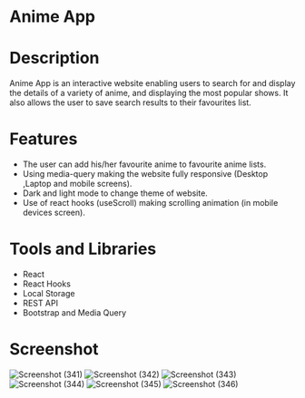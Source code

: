# Anime App

# Description
Anime App is an interactive website enabling users to search for and display the details of a variety of anime, and displaying the most popular shows. It also allows the user to save search results to their favourites list.

# Features
* The user can add his/her favourite anime to favourite anime lists.
* Using media-query making the website fully responsive (Desktop ,Laptop and mobile screens).
* Dark and light mode to change theme of website.
* Use of react hooks (useScroll) making scrolling animation (in mobile devices screen).

# Tools and Libraries
* React
* React Hooks
* Local Storage
* REST API
* Bootstrap and Media Query

# Screenshot
![Screenshot (341)](https://user-images.githubusercontent.com/48568085/120222710-ac56d780-c240-11eb-9597-a1d164679f02.png)
![Screenshot (342)](https://user-images.githubusercontent.com/48568085/120222714-af51c800-c240-11eb-8c53-eabda2fe8a8d.png)
![Screenshot (343)](https://user-images.githubusercontent.com/48568085/120222720-b24cb880-c240-11eb-95ef-7a0f8c11ab60.png)
![Screenshot (344)](https://user-images.githubusercontent.com/48568085/120222725-b547a900-c240-11eb-9357-848d597794f2.png)
![Screenshot (345)](https://user-images.githubusercontent.com/48568085/120222738-baa4f380-c240-11eb-935f-36a19ba87f17.png)
![Screenshot (346)](https://user-images.githubusercontent.com/48568085/120222749-c0023e00-c240-11eb-9278-e01192a7242e.png)
